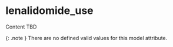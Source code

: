 # lenalidomide_use
Content TBD


{: .note }
There are no defined valid values for this model attribute.
